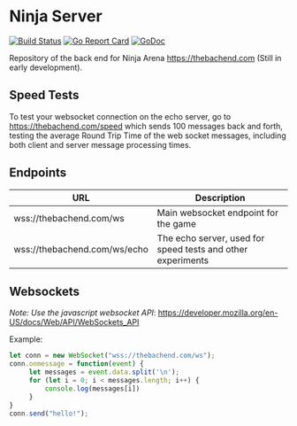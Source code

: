 # Ninja Server

[![Build Status](https://travis-ci.org/fractalbach/ninjaServer.svg?branch=master)](https://travis-ci.org/fractalbach/ninjaServer)
[![Go Report Card](https://goreportcard.com/badge/github.com/fractalbach/ninjaServer)](https://goreportcard.com/report/github.com/fractalbach/ninjaServer)
[![GoDoc](https://godoc.org/github.com/fractalbach/ninjaServer?status.svg)](https://godoc.org/github.com/fractalbach/ninjaServer)

Repository of the back end for Ninja Arena
https://thebachend.com 
(Still in early development).


## Speed Tests

To test your websocket connection on the echo server, go to
https://thebachend.com/speed
which sends 100 messages back and forth, testing the average Round Trip Time
of the web socket messages, including both client and server message processing
times.


## Endpoints

URL | Description
----|-------------
wss://thebachend.com/ws | Main websocket endpoint for the game
wss://thebachend.com/ws/echo | The echo server, used for speed tests and other experiments

## Websockets

*Note: Use the javascript websocket API*:
https://developer.mozilla.org/en-US/docs/Web/API/WebSockets_API

Example:
~~~javascript
let conn = new WebSocket("wss://thebachend.com/ws");
conn.onmessage = function(event) {
	 let messages = event.data.split('\n');
	 for (let i = 0; i < messages.length; i++) {
	     console.log(messages[i])
	 }
}
conn.send("hello!");
~~~
